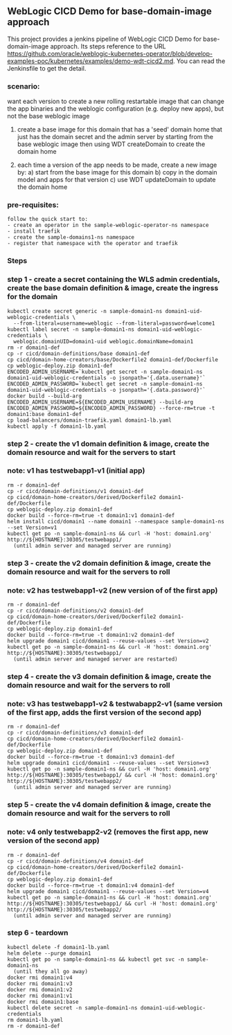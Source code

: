## WebLogic CICD Demo for base-domain-image approach

This project provides a jenkins pipeline of WebLogic CICD Demo for base-domain-image approach. Its steps reference to the URL https://github.com/oracle/weblogic-kubernetes-operator/blob/develop-examples-poc/kubernetes/examples/demo-wdt-cicd2.md. 
You can read the Jenkinsfile to get the detail.

### scenario:
  want each version to create a new rolling restartable image that can change
  the app binaries and the weblogic configuration (e.g. deploy new apps), but not
  the base weblogic image

  1) create a base image for this domain that has a 'seed' domain home that just has the
     domain secret and the admin server by starting from the base weblogic image then using
     WDT createDomain to create the domain home

  2) each time a version of the app needs to be made, create a new image by:
    a) start from the base image for this domain
    b) copy in the domain model and apps for that version
    c) use WDT updateDomain to update the domain home
    
### pre-requisites:
    follow the quick start to:
    - create an operator in the sample-weblogic-operator-ns namespace
    - install traefik
    - create the sample-domains1-ns namespace
    - register that namespace with the operator and traefik
    
### Steps
### step 1 - create a secret containing the WLS admin credentials, create the base domain definition & image, create the ingress for the domain
```
kubectl create secret generic -n sample-domain1-ns domain1-uid-weblogic-credentials \
  --from-literal=username=weblogic --from-literal=password=welcome1
kubectl label secret -n sample-domain1-ns domain1-uid-weblogic-credentials \
  weblogic.domainUID=domain1-uid weblogic.domainName=domain1
rm -r domain1-def
cp -r cicd/domain-definitions/base domain1-def
cp cicd/domain-home-creators/base/Dockerfile2 domain1-def/Dockerfile
cp weblogic-deploy.zip domain1-def
ENCODED_ADMIN_USERNAME=`kubectl get secret -n sample-domain1-ns domain1-uid-weblogic-credentials -o jsonpath='{.data.username}'`
ENCODED_ADMIN_PASSWORD=`kubectl get secret -n sample-domain1-ns domain1-uid-weblogic-credentials -o jsonpath='{.data.password}'`
docker build --build-arg ENCODED_ADMIN_USERNAME=${ENCODED_ADMIN_USERNAME} --build-arg ENCODED_ADMIN_PASSWORD=${ENCODED_ADMIN_PASSWORD} --force-rm=true -t domain1:base domain1-def
cp load-balancers/domain-traefik.yaml domain1-lb.yaml
kubectl apply -f domain1-lb.yaml
```
### step 2 - create the v1 domain definition & image, create the domain resource and wait for the servers to start
### note: v1 has testwebapp1-v1 (initial app)
```
rm -r domain1-def
cp -r cicd/domain-definitions/v1 domain1-def
cp cicd/domain-home-creators/derived/Dockerfile2 domain1-def/Dockerfile
cp weblogic-deploy.zip domain1-def
docker build --force-rm=true -t domain1:v1 domain1-def
helm install cicd/domain1 --name domain1 --namespace sample-domain1-ns --set Version=v1
kubectl get po -n sample-domain1-ns && curl -H 'host: domain1.org' http://${HOSTNAME}:30305/testwebapp1/
  (until admin server and managed server are running)
```

### step 3 - create the v2 domain definition & image, create the domain resource and wait for the servers to roll
### note: v2 has testwebapp1-v2 (new version of of the first app)
```
rm -r domain1-def
cp -r cicd/domain-definitions/v2 domain1-def
cp cicd/domain-home-creators/derived/Dockerfile2 domain1-def/Dockerfile
cp weblogic-deploy.zip domain1-def
docker build --force-rm=true -t domain1:v2 domain1-def
helm upgrade domain1 cicd/domain1 --reuse-values --set Version=v2
kubectl get po -n sample-domain1-ns && curl -H 'host: domain1.org' http://${HOSTNAME}:30305/testwebapp1/
  (until admin server and managed server are restarted)
```

### step 4 - create the v3 domain definition & image, create the domain resource and wait for the servers to roll
### note: v3 has testwebapp1-v2 & testwabapp2-v1 (same version of the first app, adds the first version of the second app)
```
rm -r domain1-def
cp -r cicd/domain-definitions/v3 domain1-def
cp cicd/domain-home-creators/derived/Dockerfile2 domain1-def/Dockerfile
cp weblogic-deploy.zip domain1-def
docker build --force-rm=true -t domain1:v3 domain1-def
helm upgrade domain1 cicd/domain1 --reuse-values --set Version=v3
kubectl get po -n sample-domain1-ns && curl -H 'host: domain1.org' http://${HOSTNAME}:30305/testwebapp1/ && curl -H 'host: domain1.org' http://${HOSTNAME}:30305/testwebapp2/
  (until admin server and managed server are running)
```

### step 5 - create the v4 domain definition & image, create the domain resource and wait for the servers to roll
### note: v4 only testwebapp2-v2 (removes the first app, new version of the second app)
```
rm -r domain1-def
cp -r cicd/domain-definitions/v4 domain1-def
cp cicd/domain-home-creators/derived/Dockerfile2 domain1-def/Dockerfile
cp weblogic-deploy.zip domain1-def
docker build --force-rm=true -t domain1:v4 domain1-def
helm upgrade domain1 cicd/domain1 --reuse-values --set Version=v4
kubectl get po -n sample-domain1-ns && curl -H 'host: domain1.org' http://${HOSTNAME}:30305/testwebapp1/ && curl -H 'host: domain1.org' http://${HOSTNAME}:30305/testwebapp2/
  (until admin server and managed server are running)
```

### step 6 - teardown
```
kubectl delete -f domain1-lb.yaml
helm delete --purge domain1
kubectl get po -n sample-domain1-ns && kubectl get svc -n sample-domain1-ns
  (until they all go away)
docker rmi domain1:v4
docker rmi domain1:v3
docker rmi domain1:v2
docker rmi domain1:v1
docker rmi domain1:base
kubectl delete secret -n sample-domain1-ns domain1-uid-weblogic-credentials
rm domain1-lb.yaml
rm -r domain1-def
```
